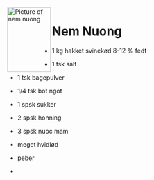 <picture>
  <img align="left" width="100" height="150" alt="Picture of nem nuong" src="https://www.wokandkin.com/wp-content/uploads/2020/10/Nem-Nuong-Close-Up-saved-for-web.png">
</picture>  

# Nem Nuong
- 1 kg hakket svinekød 8-12 % fedt
- 1 tsk salt
- 1 tsk bagepulver
- 1/4 tsk bot ngot
- 1 spsk sukker
- 2 spsk honning
- 3 spsk nuoc mam
- meget hvidlød
- peber

- <source align="right" width="100" height="100" media="(prefers-color-scheme: dark)" srcset="https://www.wokandkin.com/wp-content/uploads/2020/10/Nem-Nuong-Close-Up-saved-for-web.png">
  <source align="right" width="100" height="100" media="(prefers-color-scheme: light)" srcset="https://www.wokandkin.com/wp-content/uploads/2020/10/Nem-Nuong-Close-Up-saved-for-web.png">
